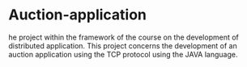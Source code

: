 # Auction-application
he project within the framework of the course on the development of distributed application. This project concerns the development of an auction application using the TCP protocol using the JAVA language.

